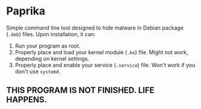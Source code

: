 # Paprika

Simple command line tool designed to hide malware in Debian package
(`.deb`) files. Upon installation, it can:

1. Run your program as root.
2. Properly place and load your kernel module (`.ko`) file. Might not
   work, depending on kernel settings.
3. Properly place and enable your service (`.service`) file. Won't
   work if you don't use `systemd`.

THIS PROGRAM IS NOT FINISHED. LIFE HAPPENS.
---
